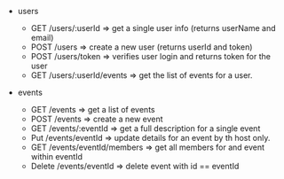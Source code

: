 - users

  - GET /users/:userId => get a single user info (returns userName and email)
  - POST /users => create a new user (returns userId and token)
  - POST /users/token => verifies user login and returns token for the user
  - GET /users/:userId/events => get the list of events for a user.

- events

  - GET /events => get a list of events
  - POST /events => create a new event
  - GET /events/:eventId => get a full description for a single event
  - Put /events/eventId => update details for an event by th host only.
  - GET /events/eventId/members => get all members for and event within eventId
  - Delete /events/eventId => delete event with id == eventId
